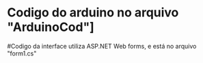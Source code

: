 # Codigo do arduino no arquivo "ArduinoCod"]

#Codigo da interface utiliza ASP.NET Web forms, e está no arquivo "form1.cs"
